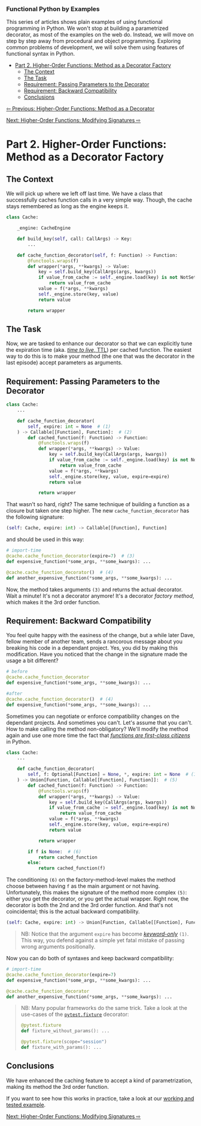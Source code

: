 ### Functional Python by Examples

This series of articles shows plain examples of using functional programming in Python. We won't stop at building a parametrized decorator, as most of the examples on the web do. Instead, we will move on step by step away from procedural and object programming. Exploring common problems of development, we will solve them using features of functional syntax in Python.

- [Part 2. Higher-Order Functions: Method as a Decorator Factory](#part-2-higher-order-functions-method-as-a-decorator-factory)
  - [The Context](#the-context)
  - [The Task](#the-task)
  - [Requirement: Passing Parameters to the Decorator](#requirement-passing-parameters-to-the-decorator)
  - [Requirement: Backward Compatibility](#requirement-backward-compatibility)
  - [Conclusions](#conclusions)

[⇦ Previous: Higher-Order Functions: Method as a Decorator](fp01_method_as_decorator.md)

[Next: Higher-Order Functions: Modifying Signatures ⇨](fp03_modifying_signatures.md)

# Part 2. Higher-Order Functions: Method as a Decorator Factory

## The Context

We will pick up where we left off last time. We have a class that successfully caches function calls in a very simple way. Though, the cache stays remembered as long as the engine keeps it.

```python
class Cache:

    _engine: CacheEngine

    def build_key(self, call: CallArgs) -> Key:
        ...

    def cache_function_decorator(self, f: Function) -> Function:
        @functools.wraps(f)
        def wrapper(*args, **kwargs) -> Value:
            key = self.build_key(CallArgs(args, kwargs))
            if value_from_cache := self._engine.load(key) is not NotSet:
                return value_from_cache
            value = f(*args, **kwargs)
            self._engine.store(key, value)
            return value

        return wrapper
```

## The Task

Now, we are tasked to enhance our decorator so that we can explicitly tune the expiration time (aka. [*time to live*, TTL](https://en.wikipedia.org/wiki/Time_to_live)) per cached function. The easiest way to do this is to make your method (the one that was the decorator in the last episode) accept parameters as arguments.

## Requirement: Passing Parameters to the Decorator

```python
class Cache:
    ...

    def cache_function_decorator(
        self, expire: int = None  # (1)
    ) -> Callable[[Function], Function]:  # (2)
        def cached_function(f: Function) -> Function:
            @functools.wraps(f)
            def wrapper(*args, **kwargs) -> Value:
                key = self.build_key(CallArgs(args, kwargs))
                if value_from_cache := self._engine.load(key) is not NotSet:
                    return value_from_cache
                value = f(*args, **kwargs)
                self._engine.store(key, value, expire=expire)
                return value

            return wrapper
```

That wasn't so hard, right? The same technique of building a function as a closure but taken one step higher. The new `cache_function_decorator` has the following signature:

```python
(self: Cache, expire: int) -> Callable[[Function], Function]
```

and should be used in this way:

```python
# import-time
@cache.cache_function_decorator(expire=7)  # (3)
def expensive_function(*some_args, **some_kwargs): ...

@cache.cache_function_decorator()  # (4)
def another_expensive_function(*some_args, **some_kwargs): ...
```

Now, the method takes arguments `(3)` and returns the actual decorator. Wait a minute! It's not a decorator anymore! It's a decorator *factory method*, which makes it the 3rd order function.

## Requirement: Backward Compatibility

You feel quite happy with the easiness of the change, but a while later Dave, fellow member of another team, sends a rancorous message about you breaking his code in a dependant project. Yes, you did by making this modification. Have you noticed that the change in the signature made the usage a bit different?

```python
# before
@cache.cache_function_decorator
def expensive_function(*some_args, **some_kwargs): ...

#after
@cache.cache_function_decorator()  # (4)
def expensive_function(*some_args, **some_kwargs): ...
```

Sometimes you can negotiate or enforce compatibility changes on the dependant projects. And sometimes you can't. Let's assume that you can't. How to make calling the method non-obligatory? We'll modify the method again and use one more time the fact that [*functions are first-class citizens*](https://en.wikipedia.org/wiki/First-class_function) in Python.

```python
class Cache:
    ...

    def cache_function_decorator(
        self, f: Optional[Function] = None, *, expire: int = None  # (1)
    ) -> Union[Function, Callable[[Function], Function]]:  # (5)
        def cached_function(f: Function) -> Function:
            @functools.wraps(f)
            def wrapper(*args, **kwargs) -> Value:
                key = self.build_key(CallArgs(args, kwargs))
                if value_from_cache := self._engine.load(key) is not NotSet:
                    return value_from_cache
                value = f(*args, **kwargs)
                self._engine.store(key, value, expire=expire)
                return value

            return wrapper

        if f is None:  # (6)
            return cached_function
        else:
            return cached_function(f)
```

The conditioning `(6)` on the factory-method-level makes the method choose between having `f` as the main argument or not having. Unfortunately, this makes the signature of the method more complex `(5)`: either you get the decorator, or you get the actual wrapper. Right now, the decorator is both the 2nd and the 3rd order function. And that's not coincidental; this is the actual backward compatibility.

```python
(self: Cache, expire: int) -> Union[Function, Callable[[Function], Function]]
```

> NB: Notice that the argument `expire` has become [*keyword-only*](https://www.python.org/dev/peps/pep-3102/) `(1)`. This way, you defend against a simple yet fatal mistake of passing wrong arguments positionally.

Now you can do both of syntaxes and keep backward compatibility:

```python
# import-time
@cache.cache_function_decorator(expire=7)
def expensive_function(*some_args, **some_kwargs): ...

@cache.cache_function_decorator
def another_expensive_function(*some_args, **some_kwargs): ...
```

> NB: Many popular frameworks do the same trick. Take a look at the use-cases of the [`pytest.fixture`](https://docs.pytest.org/en/stable/fixture.html) decorator:
>
>```python
>@pytest.fixture
>def fixture_without_params(): ...
>
>@pytest.fixture(scope="session")
>def fixture_with_params(): ...
>```

## Conclusions

We have enhanced the caching feature to accept a kind of parametrization, making its method the 3rd order function.

If you want to see how this works in practice, take a look at our [working and tested example](fp02_method_as_decorator_factory.py).

[Next: Higher-Order Functions: Modifying Signatures ⇨](fp03_modifying_signatures.md)
